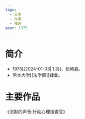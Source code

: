 ```yaml
---
tags:
  - 日本
  - 作家
  - 推理
year: 1975
---
```

# 简介

- 1975[[2024-01-03|.1.3]]，长崎县。
- 熊本大学[[法学部]]肄业。
# 主要作品

《沉默的声音:行动心理搜查官》